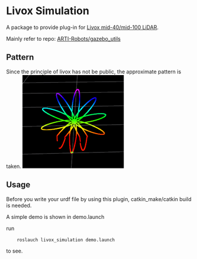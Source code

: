 # Livox Simulation 
A package to provide plug-in for [Livox mid-40/mid-100 LiDAR](https://www.livoxtech.com/mid-40-and-mid-100). 

Mainly refer to repo: [ARTI-Robots/gazebo_utils](https://github.com/ARTI-Robots/gazebo_utils)

## Pattern

Since the principle of livox has not be public, the approximate pattern is taken.
![](resources/pattern.gif)

## Usage
Before you write your urdf file by using this plugin, catkin_make/catkin build is needed.

A simple demo is shown in demo.launch

run 
```
    roslauch livox_simulation demo.launch
```
to see.

